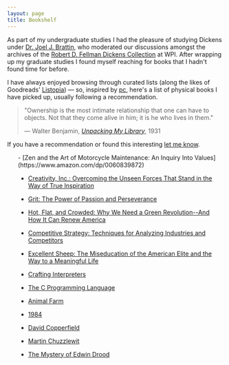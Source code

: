 ```yaml
---
layout: page
title: Bookshelf
---
```


As part of my undergraduate studies I had the pleasure of studying Dickens under [Dr. Joel J. Brattin](https://www.wpi.edu/people/faculty/jjb), who moderated our discussions amongst the archives of the [Robert D. Fellman Dickens Collection](https://web.wpi.edu/academics/library/collections/feilman-dickens.html) at WPI. After wrapping up my graduate studies I found myself reaching for books that I hadn't found time for before.  

I have always enjoyed browsing through curated lists (along the likes of Goodreads' [Listopia](https://www.goodreads.com/list)) — so, inspired by [pc](https://patrickcollison.com/bookshelf), here's a list of physical books I have picked up, usually following a recommendation.  

> "Ownership is the most intimate relationship that one can have to objects. Not that they come alive in him; it is he who lives in them."  
>  
> — Walter Benjamin, <cite>[Unpacking My Library](http://www.ruthieosterman.com/wp-content/uploads/2014/03/walterbenjaminunpacking.pdf)</cite>, 1931  

If you have a recommendation or found this interesting [let me know](mailto:pmg@duck.com).  

<div style="margin-left: 25px;" markdown=1>
- [Zen and the Art of Motorcycle Maintenance: An Inquiry Into Values](https://www.amazon.com/dp/0060839872)  

- [Creativity, Inc.: Overcoming the Unseen Forces That Stand in the Way of True Inspiration](https://www.amazon.com/dp/0812993012)  

- [Grit: The Power of Passion and Perseverance](https://www.amazon.com/dp/1501111116)  

- [Hot, Flat, and Crowded: Why We Need a Green Revolution--And How It Can Renew America](https://www.amazon.com/dp/0374166854)  

- [Competitive Strategy: Techniques for Analyzing Industries and Competitors](https://www.amazon.com/dp/0684841487)  

- [Excellent Sheep: The Miseducation of the American Elite and the Way to a Meaningful Life](https://www.amazon.com/dp/1476702721)

- [Crafting Interpreters](https://www.amazon.com/dp/0990582930)  

- [The C Programming Language](https://www.amazon.com/dp/0131103628)  

- [Animal Farm](https://www.amazon.com/dp/0451526341)  

- [1984](https://www.amazon.com/dp/0451524934)  

- [David Copperfield](https://www.amazon.com/dp/0140439447)  

- [Martin Chuzzlewit](https://www.amazon.com/dp/0140436146)  

- [The Mystery of Edwin Drood](https://www.amazon.com/dp/0140439269)  
</div>  

